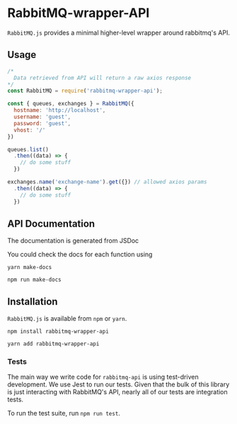 # RabbitMQ-wrapper-API

`RabbitMQ.js` provides a minimal higher-level wrapper around rabbitmq's API.

## Usage

```javascript
/*
  Data retrieved from API will return a raw axios response
*/
const RabbitMQ = require('rabbitmq-wrapper-api');

const { queues, exchanges } = RabbitMQ({
  hostname: 'http://localhost',
  username: 'guest',
  password: 'guest',
  vhost: '/'
})

queues.list()
  .then((data) => {
    // do some stuff
  })

exchanges.name('exchange-name').get({}) // allowed axios params
  .then((data) => {
    // do some stuff
  })
```

## API Documentation

The documentation is generated from JSDoc

You could check the docs for each function using
```shell
yarn make-docs

npm run make-docs
```

## Installation
`RabbitMQ.js` is available from `npm` or `yarn`.

```shell
npm install rabbitmq-wrapper-api
```

```shell
yarn add rabbitmq-wrapper-api
```

### Tests

The main way we write code for `rabbitmq-api` is using test-driven development. We use Jest to run our tests. Given that the bulk of this library is just interacting with RabbitMQ's API, nearly all of our tests are integration tests. 

To run the test suite, run `npm run test`.